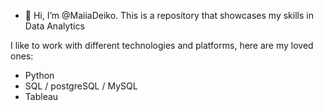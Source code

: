 - 👋 Hi, I’m @MaiiaDeiko.
This is a repository that showcases my skills in Data Analytics

I like to work with different technologies and platforms, here are my loved ones:

- Python   
- SQL / postgreSQL / MySQL   
- Tableau
